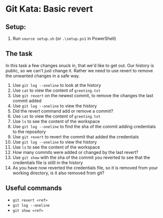 # Git Kata: Basic revert
## Setup:

1. Run `source setup.sh` (or `.\setup.ps1` in PowerShell)

## The task

In this task a few changes snuck in, that we'd like to get out. Our history is public, so we can't just change it. Rather we need to use revert to remove the unwanted changes in a safe way.

1. Use `git log --oneline` to look at the history
2.  Use `cat` to view the content of `greeting.txt`
3.  Use `git revert` on the newest commit, to remove the changes the last commit added
4.  Use `git log --oneline` to view the history
5.  Did the revert command add or remove a commit?
6.  Use `cat` to view the content of `greeting.txt`
7.  Use `ls` to see the content of the workspace
8.  Use `git log --oneline` to find the sha of the commit adding credentials to the repository
9.  Use `git revert` to revert the commit that added the credentials
10. Use `git log --oneline` to view the history
11. Use `ls` to see the content of the workspace
12. How many commits were added or changed by the last revert?
13. Use `git show` with the sha of the commit you reverted to see that the credentials file is stilll in the history
14. As you have now reverted the credentials file, so it is removed from your working directory, is it also removed from git?

## Useful commands
- `git revert <ref>`
- `git log --oneline`
- `git show <ref>`
